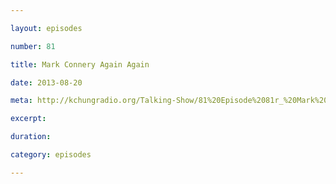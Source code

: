 ```yaml
---

layout: episodes

number: 81

title: Mark Connery Again Again

date: 2013-08-20

meta: http://kchungradio.org/Talking-Show/81%20Episode%2081r_%20Mark%20Connery%20Again.mp3

excerpt:

duration:

category: episodes

---
```

